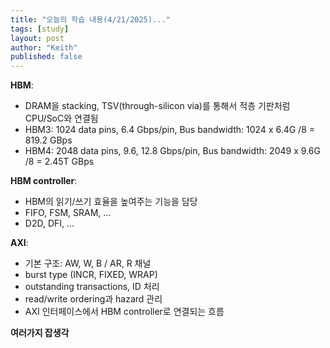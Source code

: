 ```yaml
---
title: "오늘의 학습 내용(4/21/2025)..."
tags: [study]
layout: post
author: "Keith"
published: false
---
```


**HBM**:    
- DRAM을 stacking, TSV(through-silicon via)를 통해서 적층 기판처럼 CPU/SoC와 연결됨
- HBM3: 1024 data pins, 6.4 Gbps/pin, Bus bandwidth: 1024 x 6.4G /8 = 819.2 GBps
- HBM4: 2048 data pins, 9.6, 12.8 Gbps/pin, Bus bandwidth: 2049 x 9.6G /8 = 2.45T GBps


**HBM controller**:     
- HBM의 읽기/쓰기 효율을 높여주는 기능을 담당
- FIFO, FSM, SRAM, ...
- D2D, DFI, ...

**AXI**:
- 기본 구조: AW, W, B / AR, R 채널
- burst type (INCR, FIXED, WRAP)
- outstanding transactions, ID 처리
- read/write ordering과 hazard 관리
- AXI 인터페이스에서 HBM controller로 연결되는 흐름

**여러가지 잡생각**